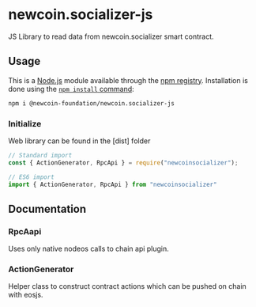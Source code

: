# newcoin.socializer-js

JS Library to read data from newcoin.socializer smart contract.

## Usage

This is a [Node.js](https://nodejs.org/en/) module available through the
[npm registry](https://www.npmjs.com/). Installation is done using the
[`npm install` command](https://docs.npmjs.com/getting-started/installing-npm-packages-locally):

```sh
npm i @newcoin-foundation/newcoin.socializer-js
```

### Initialize

Web library can be found in the [dist] folder

```javascript
// Standard import
const { ActionGenerator, RpcApi } = require("newcoinsocializer");

// ES6 import
import { ActionGenerator, RpcApi } from "newcoinsocializer"
```

## Documentation

### RpcAapi
Uses only native nodeos calls to chain api plugin.

### ActionGenerator

Helper class to construct contract actions  which can be pushed on chain with eosjs.